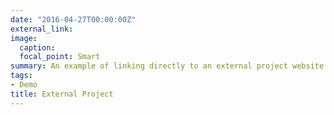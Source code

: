 ```yaml
---
date: "2016-04-27T00:00:00Z"
external_link:
image:
  caption: 
  focal_point: Smart
summary: An example of linking directly to an external project website using `external_link`.
tags:
- Demo
title: External Project
---
```

